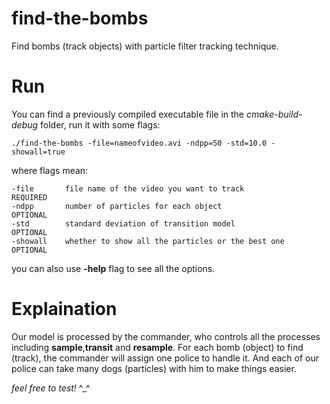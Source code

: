# find-the-bombs
Find bombs (track objects) with particle filter tracking technique.

# Run
You can find a previously compiled executable file in the *cmake-build-debug* folder, run it with some flags:

```
./find-the-bombs -file=nameofvideo.avi -ndpp=50 -std=10.0 -showall=true
```
where flags mean:
```
-file       file name of the video you want to track            REQUIRED
-ndpp       number of particles for each object                 OPTIONAL
-std        standard deviation of transition model              OPTIONAL
-showall    whether to show all the particles or the best one   OPTIONAL
```
you can also use **-help** flag to see all the options.

# Explaination
Our model is processed by the commander, who controls all the processes including **sample**,**transit** and **resample**. For each bomb (object) to find (track), the commander will assign one police to handle it. And each of our police can take many dogs (particles) with him to make things easier.

*feel free to test!*  ^_^
